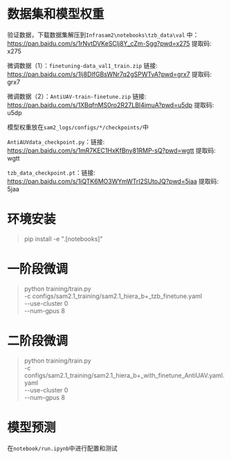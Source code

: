 # 数据集和模型权重

验证数据，下载数据集解压到`Infrasam2\notebooks\tzb_data\val` 中： https://pan.baidu.com/s/1rNvtDVKeSClj8Y_cZm-Sgg?pwd=x275 提取码: x275 

微调数据（1）：`finetuning-data_val1_train.zip` 链接: https://pan.baidu.com/s/1Ij8DIfGBsWNr7q2gSPWTvA?pwd=grx7 提取码: grx7 

微调数据（2）：`AntiUAV-train-finetune.zip` 链接: https://pan.baidu.com/s/1XBqfnMS0ro2R27LBl4imuA?pwd=u5dp 提取码: u5dp 



模型权重放在`sam2_logs/configs/*/checkpoints/`中

`AntiAUVdata_checkpoint.py`：链接: https://pan.baidu.com/s/1mR7KEC1HxKfBny81RMP-sQ?pwd=wgtt 提取码: wgtt 

`tzb_data_checkpoint.pt`：链接: https://pan.baidu.com/s/1iQTK6MO3WYmWTrI2SUtoJQ?pwd=5jaa 提取码: 5jaa 

# 环境安装

> pip install -e ".[notebooks]"

# 一阶段微调
> python training/train.py \
>     -c configs/sam2.1_training/sam2.1_hiera_b+_tzb_finetune.yaml \
>     --use-cluster 0 \
>     --num-gpus 8

# 二阶段微调
> python training/train.py \
>     -c configs/sam2.1_training/sam2.1_hiera_b+_with_finetune_AntiUAV.yaml.yaml \
>     --use-cluster 0 \
>     --num-gpus 8

# 模型预测
在`notebook/run.ipynb`中进行配置和测试
